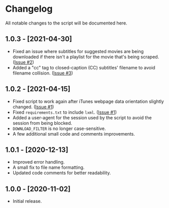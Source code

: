 # Changelog
All notable changes to the script will be documented here.

## 1.0.3 - [2021-04-30]
* Fixed an issue where subtitles for suggested movies are being downloaded if there isn't a playlist for the movie that's being scraped. ([Issue #2](https://github.com/MichaelYochpaz/iSubRip/issues/2))
* Added a "cc" tag to closed-caption (CC) subtitles' filename to avoid filename collision. ([Issue #3](https://github.com/MichaelYochpaz/iSubRip/issues/3))

## 1.0.2 - [2021-04-15]
* Fixed script to work again after iTunes webpage data orientation slightly changed. ([Issue #1](https://github.com/MichaelYochpaz/iSubRip/issues/1))
* Fixed `requirements.txt` to include `lxml`. ([Issue #1](https://github.com/MichaelYochpaz/iSubRip/issues/1))
* Added a user-agent for the session used by the script to avoid the session from being blocked.
* `DOWNLOAD_FILTER` is no longer case-sensitive.
* A few additional small code and comments improvements.

## 1.0.1 - [2020-12-13]
* Improved error handling.
* A small fix to file name formatting.
* Updated code comments for better readability.

## 1.0.0 - [2020-11-02]
* Initial release.
